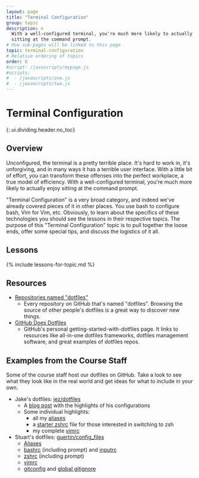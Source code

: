 ```yaml
---
layout: page
title: "Terminal Configuration"
group: topic
description: >
  With a well-configured terminal, you're much more likely to actually enjoy
  sitting at the command prompt.
# How sub-pages will be linked to this page
topic: terminal-configuration
# Relative ordering of topics
order: 6
#script: /javascripts/mypage.js
#scripts:
#  - /javascripts/one.js
#  - /javascripts/two.js
---
```



# Terminal Configuration
{:.ui.dividing.header.no_toc}

## Overview

Unconfigured, the terminal is a pretty terrible place. It's hard to work in,
it's unforgiving, and in many ways it has a terrible user interface. With a
little bit of effort, you can transform these offenses into the perfect
workplace, a true model of efficiency. With a well-configured terminal, you're
much more likely to actually enjoy sitting at the command prompt.

"Terminal Configuration" is a very broad category, and indeed we've already
covered pieces of it in other places. You use bash to configure bash, Vim for
Vim, etc. Obviously, to learn about the specifics of these technologies you
should see the lessons in their respective topics. The purpose of this "Terminal
Configuration" topic is to pull together the loose ends, offer some special
tips, and discuss the logistics of it all.

## Lessons

{% include lessons-for-topic.md %}

## Resources

- [Repositories named "dotfiles"][dotfiles]
  - Every repository on GitHub that's named "dotfiles". Browsing the source of
    other people's dotfiles is a great way to discover new things.
- [GitHub Does Dotfiles][dotfiles.github.io]
  - GitHub's personal getting-started-with-dotfiles page. It links to
    resources like all-in-one dotfiles frameworks, dotfiles management
    software, and great examples of dotfiles repos.

[dotfiles]: https://github.com/search?q=dotfiles&s=stars&type=Repositories
[dotfiles.github.io]: https://dotfiles.github.io/

## Examples from the Course Staff

Some of the course staff host our dotfiles on GitHub. Take a look to see what
they look like in the real world and get ideas for what to include in your own.

- Jake's dotfiles: [jez/dotfiles][ex1]
  - A [blog post][ex2] with the highlights of his configurations
  - Some individual highlights:
    - all my [aliases][ex3]
    - a [starter zshrc][ex4] file for those interested in switching to zsh
    - my complete [vimrc][ex6]
- Stuart's dotfiles: [guertin/config_files][ex7]
  - [Aliases][ex8]
  - [bashrc][ex9] (including prompt) and [inputrc][ex10]
  - [zshrc][ex11] (including prompt)
  - [vimrc][ex12]
  - [gitconfig][ex13] and [global gitignore][ex14]

[ex1]: https://github.com/jez/dotfiles
[ex2]: http://blog.jez.io/2015/03/10/noteworthy-dotfile-hacks/
[ex3]: https://github.com/jez/dotfiles/blob/ef98d308675dfa2d7ac333a3d1c1dd41f1cf347f/util/aliases.sh
[ex4]: https://github.com/jez/starter-zshrc
[ex5]: https://github.com/jez/dotfiles/blob/ef98d308675dfa2d7ac333a3d1c1dd41f1cf347f/zshrc
[ex6]: https://github.com/jez/dotfiles/blob/eba0202443de6bcc171dbe6bc133fa9fe02357f7/vimrc

[ex7]: https://github.com/guertin/config_files
[ex8]: https://github.com/guertin/config_files/blob/master/aliases
[ex9]: https://github.com/guertin/config_files/blob/master/bashrc
[ex10]: https://github.com/guertin/config_files/blob/master/inputrc
[ex11]: https://github.com/guertin/config_files/blob/master/zshrc
[ex12]: https://github.com/guertin/config_files/blob/master/vimrc
[ex13]: https://github.com/guertin/config_files/blob/master/gitconfig
[ex14]: https://github.com/guertin/config_files/blob/master/gitignore_global
